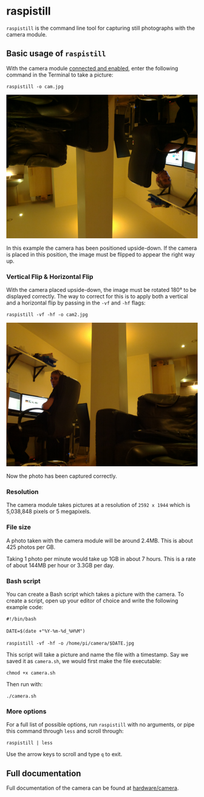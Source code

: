 # raspistill

`raspistill` is the command line tool for capturing still photographs with the camera module.

## Basic usage of `raspistill`

With the camera module [connected and enabled](README.md), enter the following command in the Terminal to take a picture:

```
raspistill -o cam.jpg
```

![](images/cam.jpg)

In this example the camera has been positioned upside-down. If the camera is placed in this position, the image must be flipped to appear the right way up.

### Vertical Flip & Horizontal Flip

With the camera placed upside-down, the image must be rotated 180° to be displayed correctly. The way to correct for this is to apply both a vertical and a horizontal flip by passing in the `-vf` and `-hf` flags:

```
raspistill -vf -hf -o cam2.jpg
```

![](images/cam2.jpg)

Now the photo has been captured correctly.

### Resolution

The camera module takes pictures at a resolution of `2592 x 1944` which is 5,038,848 pixels or 5 megapixels.

### File size

A photo taken with the camera module will be around 2.4MB. This is about 425 photos per GB.

Taking 1 photo per minute would take up 1GB in about 7 hours. This is a rate of about 144MB per hour or 3.3GB per day.

### Bash script

You can create a Bash script which takes a picture with the camera. To create a script, open up your editor of choice and write the following example code:

```
#!/bin/bash

DATE=$(date +"%Y-%m-%d_%H%M")

raspistill -vf -hf -o /home/pi/camera/$DATE.jpg
```

This script will take a picture and name the file with a timestamp. Say we saved it as `camera.sh`, we would first make the file executable:

```
chmod +x camera.sh
```

Then run with:

```
./camera.sh
```

### More options

For a full list of possible options, run `raspistill` with no arguments, or pipe this command through `less` and scroll through:

```
raspistill | less
```

Use the arrow keys to scroll and type `q` to exit.

## Full documentation

Full documentation of the camera can be found at [hardware/camera](../../../hardware/camera.md).
